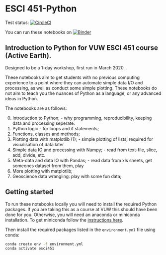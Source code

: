 # ESCI 451-Python

Test status: [![CircleCI](https://circleci.com/gh/calum-chamberlain/ESCI451-Python.svg?style=svg)](https://circleci.com/gh/calum-chamberlain/ESCI451-Python)

You can run these notebooks on [![Binder](https://mybinder.org/badge_logo.svg)](https://mybinder.org/v2/gh/calum-chamberlain/ESCI451-Python/master)

## Introduction to Python for VUW ESCI 451 course (Active Earth). 
Designed to be a 1-day workshop, first run in March 2020.

These notebooks aim to get students with no previous computing experience to a point where they can
automate simple data I/O and processing, as well as conduct some simple plotting.  These notebooks
do not aim to teach you the nuances of Python as a language, or any advanced ideas in Python.

The notebooks are as follows:

0. Introduction to Python; - why programming, reproducibility, keeping data and processing seperate.
1. Python logic - for loops and if statements;
2. Functions, classes and methods;
3. Plotting data with matplotlib (1); - simple plotting of lists, required for visualisation of data later
4. Simple data IO and processing with Numpy; - read from text-file, slice, add, divide, etc.
5. Meta-data and data IO with Pandas; - read data from xls sheets, get someones dataset from them, play
6. More plotting with matplotlib;
7. Geoscience data wrangling: play with some fun data;

## Getting started

To run these notebooks locally you will need to install the required Python packages. If you are taking
this as a course at VUW this should have been done for you.  Otherwise, you will need an anaconda or
miniconda installation.  To get miniconda follow the [instructions here](https://docs.conda.io/en/latest/miniconda.html).

Then install the required packages listed in the `environment.yml` file using conda:

```bash
conda create env -f environment.yml
conda activate esci451
```
